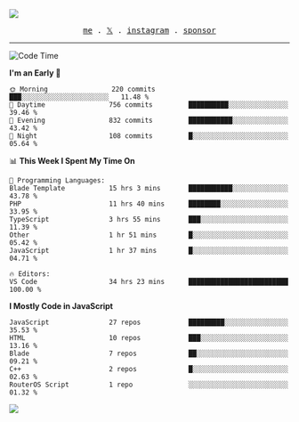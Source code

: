 <img style="bottom: 800px;" src="https://imgur.com/rilHVxA.png"/>
<p align="center">
  <samp>
    <a href="https://fayln.com">me</a> .
    <!-- <a href="https://fayln.com/projects">projects</a> . -->
    <a href="https://go.fayln.com/twitter">𝕏</a> .
    <a href="https://go.fayln.com/instagram">instagram</a> .
<!--     <a href="https://go.fayln.com/polywork">polywork</a> . -->
    <a href="https://github.com/sponsors/faridhnzz">sponsor</a>
  </samp>
</p>

---
<!--START_SECTION:waka-->
![Code Time](http://img.shields.io/badge/Code%20Time-3%2C501%20hrs%207%20mins-blue)

**I'm an Early 🐤** 

```text
🌞 Morning                220 commits         ███░░░░░░░░░░░░░░░░░░░░░░   11.48 % 
🌆 Daytime                756 commits         ██████████░░░░░░░░░░░░░░░   39.46 % 
🌃 Evening                832 commits         ███████████░░░░░░░░░░░░░░   43.42 % 
🌙 Night                  108 commits         █░░░░░░░░░░░░░░░░░░░░░░░░   05.64 % 
```


📊 **This Week I Spent My Time On** 

```text
💬 Programming Languages: 
Blade Template           15 hrs 3 mins       ███████████░░░░░░░░░░░░░░   43.78 % 
PHP                      11 hrs 40 mins      ████████░░░░░░░░░░░░░░░░░   33.95 % 
TypeScript               3 hrs 55 mins       ███░░░░░░░░░░░░░░░░░░░░░░   11.39 % 
Other                    1 hr 51 mins        █░░░░░░░░░░░░░░░░░░░░░░░░   05.42 % 
JavaScript               1 hr 37 mins        █░░░░░░░░░░░░░░░░░░░░░░░░   04.71 % 

🔥 Editors: 
VS Code                  34 hrs 23 mins      █████████████████████████   100.00 % 
```

**I Mostly Code in JavaScript** 

```text
JavaScript               27 repos            █████████░░░░░░░░░░░░░░░░   35.53 % 
HTML                     10 repos            ███░░░░░░░░░░░░░░░░░░░░░░   13.16 % 
Blade                    7 repos             ██░░░░░░░░░░░░░░░░░░░░░░░   09.21 % 
C++                      2 repos             █░░░░░░░░░░░░░░░░░░░░░░░░   02.63 % 
RouterOS Script          1 repo              ░░░░░░░░░░░░░░░░░░░░░░░░░   01.32 % 
```




<!--END_SECTION:waka-->

![](https://hit.yhype.me/github/profile?user_id=29797712)
